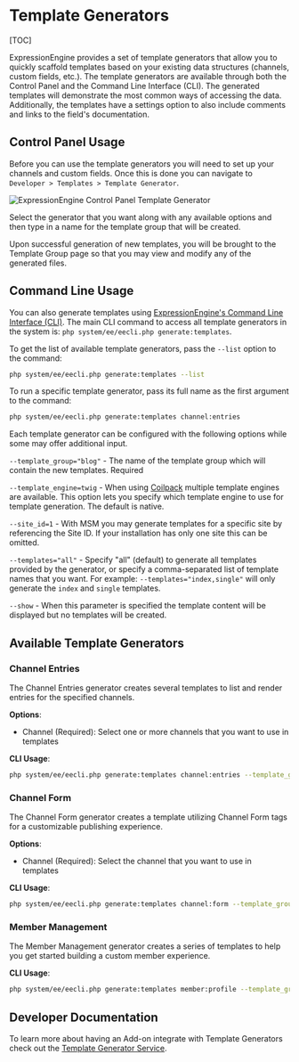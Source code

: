 <!--
    This source file is part of the open source project
    ExpressionEngine User Guide (https://github.com/ExpressionEngine/ExpressionEngine-User-Guide)

    @link      https://expressionengine.com/
    @copyright Copyright (c) 2003-2020, Packet Tide, LLC (https://packettide.com)
    @license   https://expressionengine.com/license Licensed under Apache License, Version 2.0
-->

# Template Generators

[TOC]

ExpressionEngine provides a set of template generators that allow you to quickly scaffold templates based on your existing data structures (channels, custom fields, etc.). The template generators are available through both the Control Panel and the Command Line Interface (CLI). The generated templates will demonstrate the most common ways of accessing the data. Additionally, the templates have a settings option to also include comments and links to the field's documentation.

## Control Panel Usage

Before you can use the template generators you will need to set up your channels and custom fields. Once this is done you can navigate to `Developer > Templates > Template Generator`.

![ExpressionEngine Control Panel Template Generator](_images/cp-template-generators.png)

Select the generator that you want along with any available options and then type in a name for the template group that will be created.

Upon successful generation of new templates, you will be brought to the Template Group page so that you may view and modify any of the generated files.

## Command Line Usage

You can also generate templates using [ExpressionEngine's Command Line Interface (CLI)](/cli/usage.md). The main CLI command to access all template generators in the system is: `php system/ee/eecli.php generate:templates`.

To get the list of available template generators, pass the `--list` option to the command:

```bash
php system/ee/eecli.php generate:templates --list
```

To run a specific template generator, pass its full name as the first argument to the command:

```bash
php system/ee/eecli.php generate:templates channel:entries
```

Each template generator can be configured with the following options while some may offer additional input.

`--template_group="blog"` - The name of the template group which will contain the new templates. Required

`--template_engine=twig` - When using [Coilpack](https://expressionengine.github.io/coilpack-docs/) multiple template engines are available. This option lets you specify which template engine to use for template generation. The default is native.

`--site_id=1` - With MSM you may generate templates for a specific site by referencing the Site ID. If your installation has only one site this can be omitted.

`--templates="all"` - Specify "all" (default) to generate all templates provided by the generator, or specify a comma-separated list of template names that you want. For example: `--templates="index,single"` will only generate the `index` and `single` templates.

`--show` - When this parameter is specified the template content will be displayed but no templates will be created.

## Available Template Generators

### Channel Entries

The Channel Entries generator creates several templates to list and render entries for the specified channels.

**Options**:

- Channel (Required): Select one or more channels that you want to use in templates

**CLI Usage**:

```bash
php system/ee/eecli.php generate:templates channel:entries --template_group=news --templates=all --channel=news
```

### Channel Form

The Channel Form generator creates a template utilizing Channel Form tags for a customizable publishing experience.

**Options**:

- Channel (Required): Select the channel that you want to use in templates

**CLI Usage**:

```bash
php system/ee/eecli.php generate:templates channel:form --template_group=artists --channel=artists
```

### Member Management

The Member Management generator creates a series of templates to help you get started building a custom member experience.

**CLI Usage**:

```bash
php system/ee/eecli.php generate:templates member:profile --template_group=members
```

## Developer Documentation

To learn more about having an Add-on integrate with Template Generators check out the [Template Generator Service](development/services/template-generator.md).

